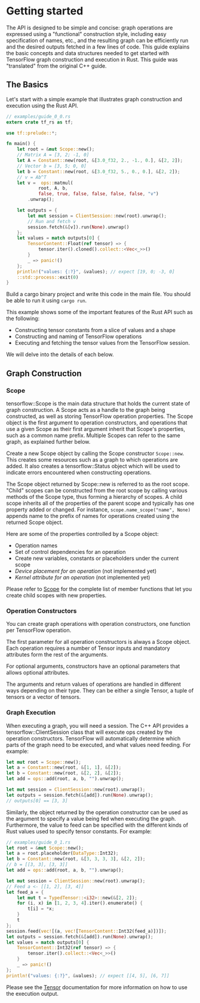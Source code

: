 # Getting started

The API is designed to be simple and concise: graph operations are expressed using a "functional" construction style, including easy specification of names, etc., and the resulting graph can be efficiently run and the desired outputs fetched in a few lines of code. This guide explains the basic concepts and data structures needed to get started with TensorFlow graph construction and execution in Rust. This guide was "translated" from the original C++ guide.

## The Basics

Let's start with a simple example that illustrates graph construction and execution using the Rust API.

```Rust
// examples/guide_0_0.rs
extern crate tf_rs as tf;

use tf::prelude::*;

fn main() {
    let root = &mut Scope::new();
    // Matrix A = [3, 2; -1, 0]
    let A = Constant::new(root, &[3.0_f32, 2., -1., 0.], &[2, 2]);
    // Vector b = [3, 5; 0, 0]
    let b = Constant::new(root, &[3.0_f32, 5., 0., 0.], &[2, 2]);
    // v = Ab^T
    let v =  ops::matmul(
            root, A, b, 
            false, true, false, false, false, false, "v")
        .unwrap();

    let outputs = {
        let mut session = ClientSession::new(root).unwrap();
        // Run and fetch v
        session.fetch(&[v]).run(None).unwrap()
    };
    let values = match outputs[0] {
        TensorContent::Float(ref tensor) => {
            tensor.iter().cloned().collect::<Vec<_>>()
        }       
        _ => panic!() 
    };
    println!("values: {:?}", &values); // expect [19, 0; -3, 0]
    ::std::process::exit(0)
}
```

Build a cargo binary project and write this code in the main file. You should be able to run it using `cargo run`.

This example shows some of the important features of the Rust API such as the following:

* Constructing tensor constants from a slice of values and a shape
* Constructing and naming of TensorFlow operations
* Executing and fetching the tensor values from the TensorFlow session.

We will delve into the details of each below.

## Graph Construction

### Scope

tensorflow::Scope is the main data structure that holds the current state of graph construction. A Scope acts as a handle to the graph being constructed, as well as storing TensorFlow operation properties. The Scope object is the first argument to operation constructors, and operations that use a given Scope as their first argument inherit that Scope's properties, such as a common name prefix. Multiple Scopes can refer to the same graph, as explained further below.

Create a new Scope object by calling the Scope constructor `Scope::new`. This creates some resources such as a graph to which operations are added. It also creates a tensorflow::Status object which will be used to indicate errors encountered when constructing operations.

The Scope object returned by Scope::new is referred to as the root scope. "Child" scopes can be constructed from the root scope by calling various methods of the Scope type, thus forming a hierarchy of scopes. A child scope inherits all of the properties of the parent scope and typically has one property added or changed. For instance, `scope.name_scope("name", None)` appends name to the prefix of names for operations created using the returned Scope object.

Here are some of the properties controlled by a Scope object:

* Operation names
* Set of control dependencies for an operation
* Create new variables, constants or placeholders under the current scope
* _Device placement for an operation_ (not implemented yet)
* _Kernel attribute for an operation_ (not implemented yet)

Please refer to [Scope](../doc/tf_rs/prelude/struct.Scope.html) for the complete list of member functions that let you create child scopes with new properties.

### Operation Constructors

You can create graph operations with operation constructors, one function per TensorFlow operation.

The first parameter for all operation constructors is always a Scope object. Each operation requires a number of Tensor inputs and mandatory attributes form the rest of the arguments.

For optional arguments, constructors have an optional parameters that allows optional attributes.

The arguments and return values of operations are handled in different ways depending on their type. They can be either a single Tensor, a tuple of tensors or a vector of tensors.

### Graph Execution

When executing a graph, you will need a session. The C++ API provides a tensorflow::ClientSession class that will execute ops created by the operation constructors. TensorFlow will automatically determine which parts of the graph need to be executed, and what values need feeding. For example:

```Rust
let mut root = Scope::new();
let a = Constant::new(root, &[1, 1], &[2]);
let b = Constant::new(root, &[2, 2], &[2]);
let add = ops::add(root, a, b, "").unwrap();

let mut session = ClientSession::new(root).unwrap();
let outputs = session.fetch(&[add]).run(None).unwrap();
// outputs[0] == [3, 3]
```

Similarly, the object returned by the operation constructor can be used as the argument to specify a value being fed when executing the graph. Furthermore, the value to feed can be specified with the different kinds of Rust values used to specify tensor constants. For example:

```Rust
// examples/guide_0_1.rs
let root = &mut Scope::new();
let a = root.placeholder(DataType::Int32);
let b = Constant::new(root, &[3, 3, 3, 3], &[2, 2]);
// b = [[3, 3], [3, 3]]
let add = ops::add(root, a, b, "").unwrap();

let mut session = ClientSession::new(root).unwrap();
// Feed a <- [[1, 2], [3, 4]]
let feed_a = {
    let mut t = TypedTensor::<i32>::new(&[2, 2]);
    for (i, x) in [1, 2, 3, 4].iter().enumerate() {
        t[i] = *x;
    }
    t
};
session.feed(vec![(a, vec![TensorContent::Int32(feed_a)])]);
let outputs = session.fetch(&[add]).run(None).unwrap();
let values = match outputs[0] {
    TensorContent::Int32(ref tensor) => {
        tensor.iter().collect::<Vec<_>>()
    }       
    _ => panic!() 
};
println!("values: {:?}", &values); // expect [[4, 5], [6, 7]]
```

Please see the [Tensor](../doc/tf_rs/prelude/enum.TensorContent.html) documentation for more information on how to use the execution output.
